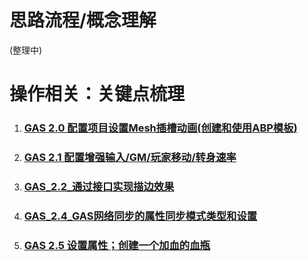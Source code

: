 


# 思路流程/概念理解

(整理中)

# 操作相关：关键点梳理



1. ### [GAS 2.0 配置项目设置Mesh插槽动画(创建和使用ABP模板)](./GAS_2.0_配置项目设置Mesh插槽动画(创建和使用ABP模板).md)

2. ### [GAS 2.1 配置增强输入/GM/玩家移动/转身速率](./GAS_2.1_配置增强输入;GM;玩家移动;转身速率.md)

3. ### [GAS_2.2_通过接口实现描边效果](./GAS_2.2_通过接口实现描边效果.md)

4. ### [GAS_2.4_GAS网络同步的属性同步模式类型和设置](./GAS_2.4_GAS网络同步的属性同步模式类型和设置.md)

5. ### [GAS 2.5 设置属性；创建一个加血的血瓶](./GAS_2.5_设置属性；创建一个加血的血瓶.md)



























